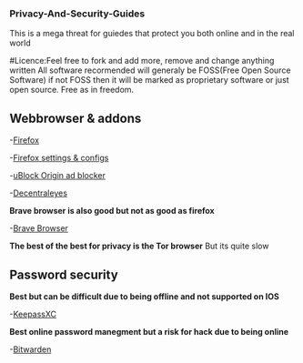 ### Privacy-And-Security-Guides
This is a mega threat for guiedes that protect you both online and in the real world

#Licence:Feel free to fork and add more, remove and change anything written
All software recormended will generaly be FOSS(Free Open Source Software) if not FOSS then it will be marked as proprietary software or just open source.
Free as in freedom.


## Webbrowser & addons

-[Firefox](https://www.mozilla.org/en-US/firefox/new/)

-[Firefox settings & configs](https://github.com/LalleSX/Privacy-And-Security-Guides/blob/713fe5603472a587b4debb133a94cba48b798ceb/prefs.js)

-[uBlock Origin ad blocker](https://addons.mozilla.org/en-US/firefox/addon/ublock-origin/)

-[Decentraleyes](https://addons.mozilla.org/en-US/firefox/addon/decentraleyes/)

**Brave browser is also good but not as good as firefox**

-[Brave Browser](https://brave.com/)

**The best of the best for privacy is the Tor browser**
But its quite slow

## Password security

**Best but can be difficult due to being offline and not supported on IOS**

-[KeepassXC](https://keepassxc.org/)

**Best online password manegment but a risk for hack due to being online**

-[Bitwarden](https://bitwarden.com/)


